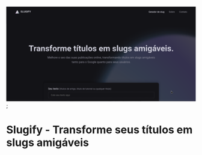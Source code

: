 ![screenshot slugify homepage](./docs/slugify.png);

# Slugify - Transforme seus títulos em slugs amigáveis